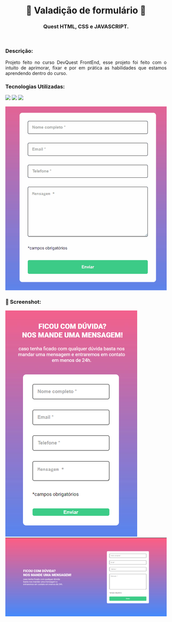 <div align= "center">

# 📜 Valadição de formulário 📜

### Quest HTML, CSS e JAVASCRIPT.
</div>

<br>

### Descrição:

<p align="justify">Projeto feito no curso DevQuest FrontEnd, esse projeto foi feito com o intuito de aprimorar, fixar e por em prática as habilidades que estamos aprendendo dentro do curso.</p>

### Tecnologias Utilizadas:

<div>
    <img src="https://img.shields.io/badge/HTML-0c1014?style=for-the-badge&logo=html5">
    <img src="https://img.shields.io/badge/CSS-0c1014?style=for-the-badge&logo=css3&logoColor=1572B6">
    <img src="https://img.shields.io/badge/JS-0c1014?style=for-the-badge&logo=javascript">
</div>
<br>
<img src=design/form.gif>


### 📸 Screenshot:
<img src="design/mobile.png">
<img src="design/desktop.png">
